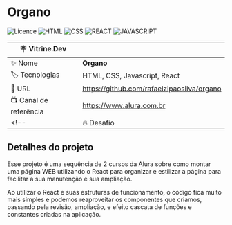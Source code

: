 # Organo

![Licence](https://img.shields.io/static/v1?label=License&message=MIT&color=ffffff)
![HTML](https://img.shields.io/static/v1?label=Language&message=HTML%205&color=red)
![CSS](https://img.shields.io/static/v1?label=Language&message=CSS%203&color=blue)
![REACT](https://img.shields.io/static/v1?label=Extension&message=React&color=violet)
![JAVASCRIPT](https://img.shields.io/static/v1?label=Language&message=Javascript&color=yellow)


| :placard: Vitrine.Dev |     |
| -------------  | --- |
| :sparkles: Nome        | **Organo**
| :label: Tecnologias | HTML, CSS, Javascript, React
| :rocket: URL         | https://github.com/rafaelzipaosilva/organo
| :tv: Canal de referência | https://www.alura.com.br
<!--| :fire: Desafio     | https://url-do-desafio.com.br -->


## Detalhes do projeto

Esse projeto é uma sequência de 2 cursos da Alura sobre como montar uma página WEB utilizando o React para organizar e estilizar a página para facilitar a sua manutenção e sua ampliação.

Ao utilizar o React e suas estruturas de funcionamento, o código fica muito mais simples e podemos reaproveitar os componentes que criamos, passando pela revisão, ampliação, e efeito cascata de funções e constantes criadas na aplicação.

<!-- Inserir imagem com a #vitrinedev ao final do link -->
<!-- Resultado do Menu Mágico 1

![Menu Mágico 1](https://user-images.githubusercontent.com/29807231/211110295-3d12c62d-ebc6-4094-a41f-1283c59b3f8f.png#vitrinedev)

Resultado do Menu Mágico 2

![Menu Mágico 2](https://user-images.githubusercontent.com/29807231/211109951-31f5dec4-eed4-43db-a8eb-17b248fea273.png#vitrinedev)

Resultado do Menu Mágico 3

![Menu Mágico 3](https://user-images.githubusercontent.com/29807231/211110181-d8affca8-0405-42df-90d8-ba578c1f1f88.png#vitrinedev) -->